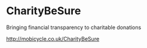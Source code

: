 # CharityBeSure
Bringing financial transparency to charitable donations

http://mobicycle.co.uk/CharityBeSure
